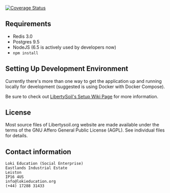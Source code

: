 [![Coverage Status](https://coveralls.io/repos/github/Lokiedu/libertysoil-site/badge.svg)](https://coveralls.io/github/Lokiedu/libertysoil-site)

## Requirements

* Redis 3.0
* Postgres 9.5
* NodeJS (6.5 is actively used by developers now)
* `npm install`

## Setting Up Development Environment

Currently there's more than one way to get the application up and running locally for development (suggested is using Docker with Docker Compose).

Be sure to check out [LibertySoil's Setup Wiki Page](https://github.com/Lokiedu/libertysoil-site/wiki/LibertySoil-Setup) for more information.

## License

Most source files of Libertysoil.org website are made available under the terms of the GNU Affero General Public License
(AGPL).  See individual files for details.

## Contact information

    Loki Education (Social Enterprise)
    Eastlands Industrial Estate
    Leiston
    IP16 4US
    info@lokieducation.org
    (+44) 17288 31433
